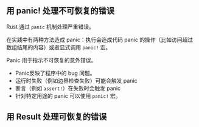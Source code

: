 ## 用 panic! 处理不可恢复的错误
Rust 通过 `panic` 机制处理严重错误。

在实践中有两种方法造成 panic：执行会造成代码 panic 的操作（比如访问超过数组结尾的内容）或者显式调用 `panic!` 宏。

Panic 用于指示不可恢复的意外错误。
- Panic反映了程序中的 bug 问题。
- 运行时失败（例如边界检查失败）可能会触发 panic
- 断言（例如 `assert!`）在失败时会触发 panic
- 针对特定用途的 panic 可以使用 `panic!` 宏。
## 用 Result 处理可恢复的错误
